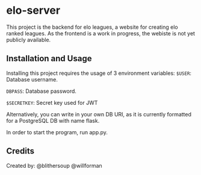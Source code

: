 # elo-server
This project is the backend for elo leagues, a website for creating elo ranked leagues.  As the frontend is a work in progress, the webiste is not yet publicly available.

## Installation and Usage
Installing this project requires the usage of 3 environment variables:
`$USER`: Database username.

`DBPASS`: Database password.

`$SECRETKEY`: Secret key used for JWT

Alternatively, you can write in your own DB URI, as it is currently formatted for a PostgreSQL DB with name flask.

In order to start the program, run app.py.


## Credits
Created by:
@blithersoup
@willforman

